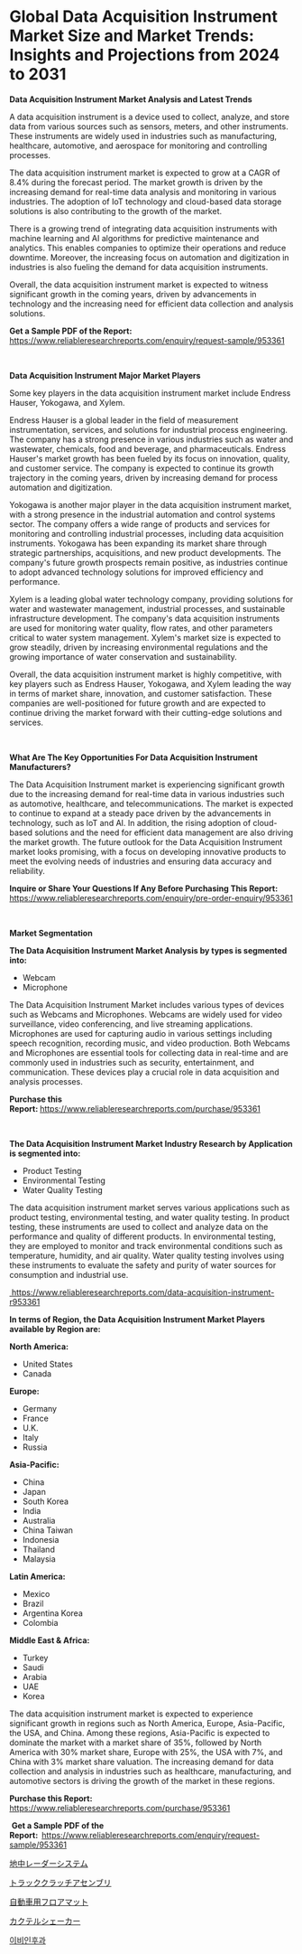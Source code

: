 <p><h1>Global Data Acquisition Instrument Market Size and Market Trends: Insights and Projections from 2024 to 2031</h1></p><p><strong>Data Acquisition Instrument Market Analysis and Latest Trends</strong></p>
<p><p>A data acquisition instrument is a device used to collect, analyze, and store data from various sources such as sensors, meters, and other instruments. These instruments are widely used in industries such as manufacturing, healthcare, automotive, and aerospace for monitoring and controlling processes.</p><p>The data acquisition instrument market is expected to grow at a CAGR of 8.4% during the forecast period. The market growth is driven by the increasing demand for real-time data analysis and monitoring in various industries. The adoption of IoT technology and cloud-based data storage solutions is also contributing to the growth of the market.</p><p>There is a growing trend of integrating data acquisition instruments with machine learning and AI algorithms for predictive maintenance and analytics. This enables companies to optimize their operations and reduce downtime. Moreover, the increasing focus on automation and digitization in industries is also fueling the demand for data acquisition instruments.</p><p>Overall, the data acquisition instrument market is expected to witness significant growth in the coming years, driven by advancements in technology and the increasing need for efficient data collection and analysis solutions.</p></p>
<p><strong>Get a Sample PDF of the Report:&nbsp;</strong> <a href="https://www.reliableresearchreports.com/enquiry/request-sample/953361">https://www.reliableresearchreports.com/enquiry/request-sample/953361</a></p>
<p>&nbsp;</p>
<p><strong>Data Acquisition Instrument Major Market Players</strong></p>
<p><p>Some key players in the data acquisition instrument market include Endress Hauser, Yokogawa, and Xylem. </p><p>Endress Hauser is a global leader in the field of measurement instrumentation, services, and solutions for industrial process engineering. The company has a strong presence in various industries such as water and wastewater, chemicals, food and beverage, and pharmaceuticals. Endress Hauser's market growth has been fueled by its focus on innovation, quality, and customer service. The company is expected to continue its growth trajectory in the coming years, driven by increasing demand for process automation and digitization.</p><p>Yokogawa is another major player in the data acquisition instrument market, with a strong presence in the industrial automation and control systems sector. The company offers a wide range of products and services for monitoring and controlling industrial processes, including data acquisition instruments. Yokogawa has been expanding its market share through strategic partnerships, acquisitions, and new product developments. The company's future growth prospects remain positive, as industries continue to adopt advanced technology solutions for improved efficiency and performance.</p><p>Xylem is a leading global water technology company, providing solutions for water and wastewater management, industrial processes, and sustainable infrastructure development. The company's data acquisition instruments are used for monitoring water quality, flow rates, and other parameters critical to water system management. Xylem's market size is expected to grow steadily, driven by increasing environmental regulations and the growing importance of water conservation and sustainability.</p><p>Overall, the data acquisition instrument market is highly competitive, with key players such as Endress Hauser, Yokogawa, and Xylem leading the way in terms of market share, innovation, and customer satisfaction. These companies are well-positioned for future growth and are expected to continue driving the market forward with their cutting-edge solutions and services.</p></p>
<p>&nbsp;</p>
<p><strong>What Are The Key Opportunities For Data Acquisition Instrument Manufacturers?</strong></p>
<p><p>The Data Acquisition Instrument market is experiencing significant growth due to the increasing demand for real-time data in various industries such as automotive, healthcare, and telecommunications. The market is expected to continue to expand at a steady pace driven by the advancements in technology, such as IoT and AI. In addition, the rising adoption of cloud-based solutions and the need for efficient data management are also driving the market growth. The future outlook for the Data Acquisition Instrument market looks promising, with a focus on developing innovative products to meet the evolving needs of industries and ensuring data accuracy and reliability.</p></p>
<p><strong>Inquire or Share Your Questions If Any Before Purchasing This Report:</strong> <a href="https://www.reliableresearchreports.com/enquiry/pre-order-enquiry/953361">https://www.reliableresearchreports.com/enquiry/pre-order-enquiry/953361</a></p>
<p>&nbsp;</p>
<p><strong>Market Segmentation</strong></p>
<p><strong>The Data Acquisition Instrument Market Analysis by types is segmented into:</strong></p>
<p><ul><li>Webcam</li><li>Microphone</li></ul></p>
<p><p>The Data Acquisition Instrument Market includes various types of devices such as Webcams and Microphones. Webcams are widely used for video surveillance, video conferencing, and live streaming applications. Microphones are used for capturing audio in various settings including speech recognition, recording music, and video production. Both Webcams and Microphones are essential tools for collecting data in real-time and are commonly used in industries such as security, entertainment, and communication. These devices play a crucial role in data acquisition and analysis processes.</p></p>
<p><strong>Purchase this Report:&nbsp;</strong><a href="https://www.reliableresearchreports.com/purchase/953361">https://www.reliableresearchreports.com/purchase/953361</a></p>
<p>&nbsp;</p>
<p><strong>The Data Acquisition Instrument Market Industry Research by Application is segmented into:</strong></p>
<p><ul><li>Product Testing</li><li>Environmental Testing</li><li>Water Quality Testing</li></ul></p>
<p><p>The data acquisition instrument market serves various applications such as product testing, environmental testing, and water quality testing. In product testing, these instruments are used to collect and analyze data on the performance and quality of different products. In environmental testing, they are employed to monitor and track environmental conditions such as temperature, humidity, and air quality. Water quality testing involves using these instruments to evaluate the safety and purity of water sources for consumption and industrial use.</p></p>
<p><a href="https://www.reliableresearchreports.com/data-acquisition-instrument-r953361">&nbsp;https://www.reliableresearchreports.com/data-acquisition-instrument-r953361</a></p>
<p><strong>In terms of Region, the Data Acquisition Instrument Market Players available by Region are:</strong></p>
<p>
    <p> <strong> North America: </strong>
        <ul>
            <li>United States</li>
            <li>Canada</li>
        </ul>
        </p> 
    <p> <strong> Europe: </strong>
        <ul>
            <li>Germany</li>
            <li>France</li>
            <li>U.K.</li>
            <li>Italy</li>
            <li>Russia</li>
        </ul>
        </p> 
    <p> <strong> Asia-Pacific: </strong>
        <ul>
            <li>China</li>
            <li>Japan</li>
            <li>South Korea</li>
            <li>India</li>
            <li>Australia</li>
            <li>China Taiwan</li>
            <li>Indonesia</li>
            <li>Thailand</li>
            <li>Malaysia</li>
        </ul>
        </p> 
    <p> <strong> Latin America: </strong>
        <ul>
            <li>Mexico</li>
            <li>Brazil</li>
            <li>Argentina Korea</li>
            <li>Colombia</li>
        </ul>
        </p> 
    <p> <strong> Middle East & Africa: </strong>
        <ul>
            <li>Turkey</li>
            <li>Saudi</li>
            <li>Arabia</li>
            <li>UAE</li>
            <li>Korea</li>
        </ul>
    </p>
    </p>
<p><p>The data acquisition instrument market is expected to experience significant growth in regions such as North America, Europe, Asia-Pacific, the USA, and China. Among these regions, Asia-Pacific is expected to dominate the market with a market share of 35%, followed by North America with 30% market share, Europe with 25%, the USA with 7%, and China with 3% market share valuation. The increasing demand for data collection and analysis in industries such as healthcare, manufacturing, and automotive sectors is driving the growth of the market in these regions.</p></p>
<p><strong>Purchase this Report: </strong><a href="https://www.reliableresearchreports.com/purchase/953361">https://www.reliableresearchreports.com/purchase/953361</a></p>
<p>&nbsp;<strong>Get a Sample PDF of the Report:&nbsp;&nbsp;</strong><a href="https://www.reliableresearchreports.com/enquiry/request-sample/953361">https://www.reliableresearchreports.com/enquiry/request-sample/953361</a></p>
<p><strong></strong></p>
<p><p><a href="https://medium.com/@jack3lambert/%E5%9C%B0%E4%B8%AD%E3%83%AC%E3%83%BC%E3%83%80%E3%83%BC%E3%82%B7%E3%82%B9%E3%83%86%E3%83%A0%E5%B8%82%E5%A0%B4%E3%81%AE%E3%83%A1%E3%83%88%E3%83%AA%E3%82%AF%E3%82%B9%E3%81%AE%E8%A7%A3%E8%AA%AD-%E5%B8%82%E5%A0%B4%E3%82%B7%E3%82%A7%E3%82%A2-%E3%83%88%E3%83%AC%E3%83%B3%E3%83%89-%E6%88%90%E9%95%B7%E3%83%91%E3%82%BF%E3%83%BC%E3%83%B3-4c8c908fd9d8">地中レーダーシステム</a></p><p><a href="https://github.com/marbadji/Market-Research-Report-List-1/blob/main/639904136512.md">トラッククラッチアセンブリ</a></p><p><a href="https://github.com/KaydenJohns1964/Market-Research-Report-List-1/blob/main/743640836513.md">自動車用フロアマット</a></p><p><a href="https://medium.com/@r.aspinall_32685/%E3%82%AB%E3%82%AF%E3%83%86%E3%83%AB%E3%82%B7%E3%82%A7%E3%82%A4%E3%82%AB%E3%83%BC%E5%B8%82%E5%A0%B4%E3%81%AE%E5%B1%95%E6%9C%9B-%E7%94%A3%E6%A5%AD%E3%81%AE%E6%A6%82%E8%A6%81%E3%81%A8%E4%BA%88%E6%B8%AC-2024%E5%B9%B4%E3%81%8B%E3%82%892031%E5%B9%B4-53958d69e243">カクテルシェーカー</a></p><p><a href="https://medium.com/@codystark26/2024-2031-%EA%B8%B0%EA%B0%84%EC%9D%84-%EC%9C%84%ED%95%9C-%EC%9D%B4%EB%AA%85%EC%84%B1%ED%98%95-%EC%8B%9C%EC%9E%A5-%EB%8F%99%ED%96%A5%EA%B3%BC-%EC%8B%9C%EC%9E%A5-%EB%B6%84%EC%84%9D-%EC%98%88%EC%B8%A1-859773ba2b0b">이비인후과</a></p></p>